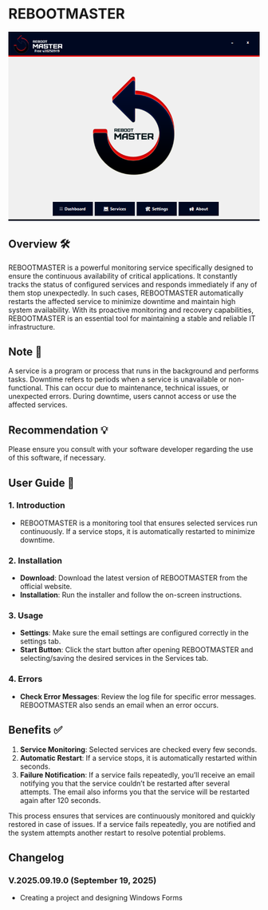 ﻿# REBOOTMASTER

![REBOOTMASTER](https://github.com/amirargani/REBOOTMASTER/blob/main/REBOOTMASTER_Free/REBOOTMASTER.png)

## Overview 🛠️  
REBOOTMASTER is a powerful monitoring service specifically designed to ensure the continuous availability of critical applications. It constantly tracks the status of configured services and responds immediately if any of them stop unexpectedly. In such cases, REBOOTMASTER automatically restarts the affected service to minimize downtime and maintain high system availability. With its proactive monitoring and recovery capabilities, REBOOTMASTER is an essential tool for maintaining a stable and reliable IT infrastructure.

## Note 📌  
A service is a program or process that runs in the background and performs tasks. Downtime refers to periods when a service is unavailable or non-functional. This can occur due to maintenance, technical issues, or unexpected errors. During downtime, users cannot access or use the affected services.

## Recommendation 💡  
Please ensure you consult with your software developer regarding the use of this software, if necessary.

## User Guide 📘

### 1. Introduction  
- REBOOTMASTER is a monitoring tool that ensures selected services run continuously. If a service stops, it is automatically restarted to minimize downtime.

### 2. Installation  
- **Download**: Download the latest version of REBOOTMASTER from the official website.  
- **Installation**: Run the installer and follow the on-screen instructions.

### 3. Usage  
- **Settings**: Make sure the email settings are configured correctly in the settings tab.  
- **Start Button**: Click the start button after opening REBOOTMASTER and selecting/saving the desired services in the Services tab.

### 4. Errors  
- **Check Error Messages**: Review the log file for specific error messages. REBOOTMASTER also sends an email when an error occurs.

## Benefits ✅

1. **Service Monitoring**: Selected services are checked every few seconds.  
2. **Automatic Restart**: If a service stops, it is automatically restarted within seconds.  
3. **Failure Notification**: If a service fails repeatedly, you’ll receive an email notifying you that the service couldn’t be restarted after several attempts. The email also informs you that the service will be restarted again after 120 seconds.

This process ensures that services are continuously monitored and quickly restored in case of issues. If a service fails repeatedly, you are notified and the system attempts another restart to resolve potential problems.

## Changelog  
### V.2025.09.19.0 (September 19, 2025)

- Creating a project and designing Windows Forms
